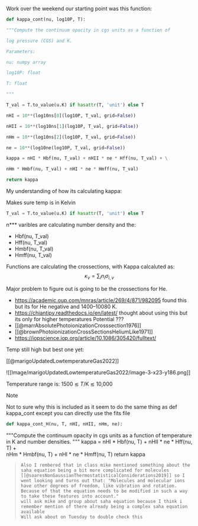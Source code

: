 Work over the weekend our starting point was this function: 

```python 
def kappa_cont(nu, log10P, T):

"""Compute the continuum opacity in cgs units as a function of

log pressure (CGS) and K.

Parameters:

nu: numpy array

log10P: float

T: float

"""

T_val = T.to_value(u.K) if hasattr(T, 'unit') else T

nHI = 10**(log10ns[0](log10P, T_val, grid=False))

nHII = 10**(log10ns[1](log10P, T_val, grid=False))

nHm = 10**(log10ns[2](log10P, T_val, grid=False))

ne = 10**(log10ne(log10P, T_val, grid=False))

kappa = nHI * Hbf(nu, T_val) + nHII * ne * Hff(nu, T_val) + \

nHm * Hmbf(nu, T_val) + nHI * ne * Hmff(nu, T_val)

return kappa
```


My understanding of how its calculating kappa: 

Makes sure temp is in Kelvin
```python
T_val = T.to_value(u.K) if hasattr(T, 'unit') else T 
```

n*** varibles are calculating number density and the:

- Hbf(nu, T_val)
- Hff(nu, T_val)
- Hmbf(nu, T_val)
- Hmff(nu, T_val)

Functions are calculating the crossections, with Kappa calcaluted as: 
$$\kappa_\nu = \sum_{i}n_i \sigma_{i,\nu}$$


Major problem to figure out is going to be the crossections for He. 


- https://academic.oup.com/mnras/article/269/4/871/982095 found this but its for He negative and 1400–10080 K. 
- https://chiantipy.readthedocs.io/en/latest/ thought about using this but its only for higher temperatures 
Potential ???
- [[@marrAbsolutePhotoionizationCrosssection1976]]
- [[@brownPhotoionizationCrossSectionsHeliumLike1971]]
- https://iopscience.iop.org/article/10.1086/305420/fulltext/

Temp still high but best one yet: 

[[@marigoUpdatedLowtemperatureGas2022]]

![[Image/marigoUpdatedLowtemperatureGas2022/image-3-x23-y186.png]] 

Temperature range is: 
1500 ≲ _T_/K ≲ 10,000 


>[!note]
>Not to sure why this is included as it seem to do the same thing as def kappa_cont except you can directly use the fits file 
>```python
>def kappa_cont_H(nu, T, nHI, nHII, nHm, ne):
"""Compute the continuum opacity in cgs units as a function of
temperature in K and number densities.
"""
kappa = nHI * Hbf(nu, T) + nHII * ne * Hff(nu, T) + \
nHm * Hmbf(nu, T) + nHI * ne * Hmff(nu, T)
return kappa 
>```
>Also I rembered that in class mike mentioned something about the saha equation being a bit more complicated for molecules [[@soaresNonGaussianThermostatisticalConsiderations2019]] so I went looking and turns out that: "Molecules and molecular ions have other degrees of freedom, like vibration and rotation. Because of that the equation needs to be modified in such a way to take these features into account."
>will ask mike and group about saha equation because I think i remember mention of there already being a complex saha equation available 
>Will ask about on Tuesday to double check this 








